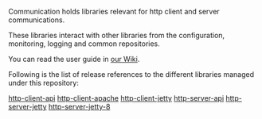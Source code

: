 Communication holds libraries relevant for http client and server communications.

These libraries interact with other libraries from the configuration, monitoring, logging and common repositories.

You can read the user guide in [our Wiki](../../wiki/Home).

Following is the list of release references to the different libraries managed under this repository:


[http-client-api](http://search.maven.org/#search%7Cga%7C1%7Cg%3A%22com.cisco.oss.foundation%22%20AND%20a%3A%22http-client-api%22)
[http-client-apache](http://search.maven.org/#search%7Cga%7C1%7Cg%3A%22com.cisco.oss.foundation%22%20AND%20a%3A%22http-client-apache%22)
[http-client-jetty](http://search.maven.org/#search%7Cga%7C1%7Cg%3A%22com.cisco.oss.foundation%22%20AND%20a%3A%22http-client-jetty%22)
[http-server-api](http://search.maven.org/#search%7Cga%7C1%7Cg%3A%22com.cisco.oss.foundation%22%20AND%20a%3A%22http-server-api%22)
[http-server-jetty](http://search.maven.org/#search%7Cga%7C1%7Cg%3A%22com.cisco.oss.foundation%22%20AND%20a%3A%22http-server-jetty%22)
[http-server-jetty-8](http://search.maven.org/#search%7Cga%7C1%7Cg%3A%22com.cisco.oss.foundation%22%20AND%20a%3A%22http-server-jetty-8%22)
